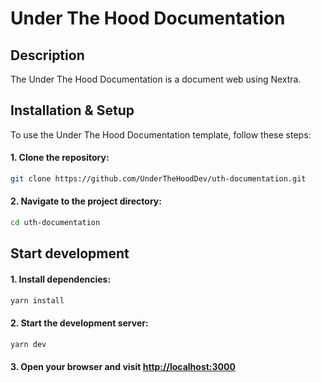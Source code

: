 # Under The Hood Documentation

## Description

The Under The Hood Documentation is a document web using Nextra.

## Installation & Setup

To use the Under The Hood Documentation template, follow these steps:

#### 1. Clone the repository:

```sh
git clone https://github.com/UnderTheHoodDev/uth-documentation.git
```

#### 2. Navigate to the project directory:

```sh
cd uth-documentation
```

## Start development

#### 1. Install dependencies:

```sh
yarn install
```

#### 2. Start the development server:

```sh
yarn dev
```

#### 3. Open your browser and visit [http://localhost:3000](http://localhost:3000)
